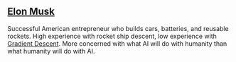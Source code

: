 ## [Elon Musk](#elon-musk)

Successful American entrepreneur who builds cars, batteries, and reusable rockets. High experience with rocket ship descent, low experience with [Gradient Descent](#gradient-descent). More concerned with what AI will do with humanity than what humanity will do with AI.